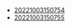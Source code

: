 - [20221003150754](/zet/20221003150754/README.md)
- [20221003150755](/zet/20221003150755/README.md)
